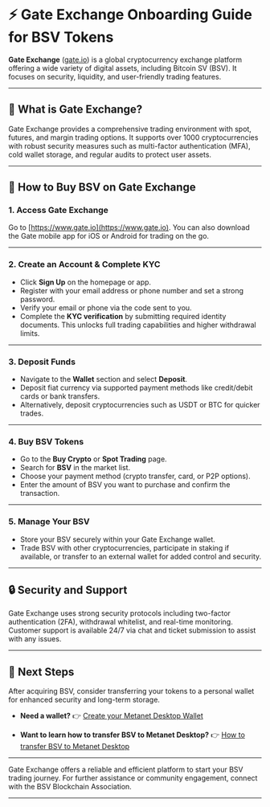 # ⚡ Gate Exchange Onboarding Guide for BSV Tokens

**Gate Exchange** ([gate.io](https://www.gate.io)) is a global cryptocurrency exchange platform offering a wide variety of digital assets, including Bitcoin SV (BSV). It focuses on security, liquidity, and user-friendly trading features.

---

## 🚀 What is Gate Exchange?

Gate Exchange provides a comprehensive trading environment with spot, futures, and margin trading options. It supports over 1000 cryptocurrencies with robust security measures such as multi-factor authentication (MFA), cold wallet storage, and regular audits to protect user assets.

---

## 📝 How to Buy BSV on Gate Exchange

### 1. Access Gate Exchange

Go to [https://www.gate.io](https://www.gate.io).
You can also download the Gate mobile app for iOS or Android for trading on the go.

---

### 2. Create an Account & Complete KYC

- Click **Sign Up** on the homepage or app.
- Register with your email address or phone number and set a strong password.
- Verify your email or phone via the code sent to you.
- Complete the **KYC verification** by submitting required identity documents. This unlocks full trading capabilities and higher withdrawal limits.

---

### 3. Deposit Funds

- Navigate to the **Wallet** section and select **Deposit**.
- Deposit fiat currency via supported payment methods like credit/debit cards or bank transfers.
- Alternatively, deposit cryptocurrencies such as USDT or BTC for quicker trades.

---

### 4. Buy BSV Tokens

- Go to the **Buy Crypto** or **Spot Trading** page.
- Search for **BSV** in the market list.
- Choose your payment method (crypto transfer, card, or P2P options).
- Enter the amount of BSV you want to purchase and confirm the transaction.

---

### 5. Manage Your BSV

- Store your BSV securely within your Gate Exchange wallet.
- Trade BSV with other cryptocurrencies, participate in staking if available, or transfer to an external wallet for added control and security.

---

## 🔒 Security and Support

Gate Exchange uses strong security protocols including two-factor authentication (2FA), withdrawal whitelist, and real-time monitoring.
Customer support is available 24/7 via chat and ticket submission to assist with any issues.

---

## 🚀 Next Steps

After acquiring BSV, consider transferring your tokens to a personal wallet for enhanced security and long-term storage.

- **Need a wallet?**
  👉 [Create your Metanet Desktop Wallet](../metanet-desktop-mainnet.md)

- **Want to learn how to transfer BSV to Metanet Desktop?**
  👉 [How to transfer BSV to Metanet Desktop](https://example.com) <!-- Replace with actual link later -->

---

Gate Exchange offers a reliable and efficient platform to start your BSV trading journey.
For further assistance or community engagement, connect with the BSV Blockchain Association.

---
